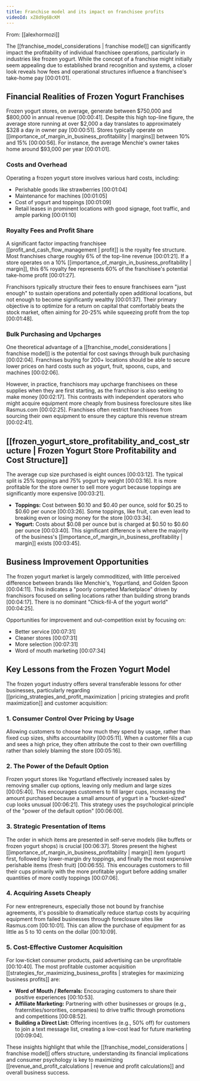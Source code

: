 ```yaml
---
title: Franchise model and its impact on franchisee profits
videoId: xZ8d9g6BcKM
---
```


From: [[alexhormozi]] <br/> 

The [[franchise_model_considerations | franchise model]] can significantly impact the profitability of individual franchisee operations, particularly in industries like frozen yogurt. While the concept of a franchise might initially seem appealing due to established brand recognition and systems, a closer look reveals how fees and operational structures influence a franchisee's take-home pay <a class="yt-timestamp" data-t="00:01:01">[00:01:01]</a>.

## Financial Realities of Frozen Yogurt Franchises

Frozen yogurt stores, on average, generate between $750,000 and $800,000 in annual revenue <a class="yt-timestamp" data-t="00:00:41">[00:00:41]</a>. Despite this high top-line figure, the average store running at over $2,000 a day translates to approximately $328 a day in owner pay <a class="yt-timestamp" data-t="00:00:51">[00:00:51]</a>. Stores typically operate on [[importance_of_margin_in_business_profitability | margins]] between 10% and 15% <a class="yt-timestamp" data-t="00:00:56">[00:00:56]</a>. For instance, the average Menchie's owner takes home around $93,000 per year <a class="yt-timestamp" data-t="00:01:01">[00:01:01]</a>.

### Costs and Overhead

Operating a frozen yogurt store involves various hard costs, including:
*   Perishable goods like strawberries <a class="yt-timestamp" data-t="00:01:04">[00:01:04]</a>
*   Maintenance for machines <a class="yt-timestamp" data-t="00:01:05">[00:01:05]</a>
*   Cost of yogurt and toppings <a class="yt-timestamp" data-t="00:01:09">[00:01:09]</a>
*   Retail leases in prominent locations with good signage, foot traffic, and ample parking <a class="yt-timestamp" data-t="00:01:10">[00:01:10]</a>

### Royalty Fees and Profit Share

A significant factor impacting franchisee [[profit_and_cash_flow_management | profit]] is the royalty fee structure. Most franchises charge roughly 6% of the top-line revenue <a class="yt-timestamp" data-t="00:01:21">[00:01:21]</a>. If a store operates on a 10% [[importance_of_margin_in_business_profitability | margin]], this 6% royalty fee represents 60% of the franchisee's potential take-home profit <a class="yt-timestamp" data-t="00:01:27">[00:01:27]</a>.

Franchisors typically structure their fees to ensure franchisees earn "just enough" to sustain operations and potentially open additional locations, but not enough to become significantly wealthy <a class="yt-timestamp" data-t="00:01:37">[00:01:37]</a>. Their primary objective is to optimize for a return on capital that comfortably beats the stock market, often aiming for 20-25% while squeezing profit from the top <a class="yt-timestamp" data-t="00:01:48">[00:01:48]</a>.

### Bulk Purchasing and Upcharges

One theoretical advantage of a [[franchise_model_considerations | franchise model]] is the potential for cost savings through bulk purchasing <a class="yt-timestamp" data-t="00:02:04">[00:02:04]</a>. Franchises buying for 200+ locations should be able to secure lower prices on hard costs such as yogurt, fruit, spoons, cups, and machines <a class="yt-timestamp" data-t="00:02:06">[00:02:06]</a>.

However, in practice, franchisors may upcharge franchisees on these supplies when they are first starting, as the franchisor is also seeking to make money <a class="yt-timestamp" data-t="00:02:17">[00:02:17]</a>. This contrasts with independent operators who might acquire equipment more cheaply from business foreclosure sites like Rasmus.com <a class="yt-timestamp" data-t="00:02:25">[00:02:25]</a>. Franchises often restrict franchisees from sourcing their own equipment to ensure they capture this revenue stream <a class="yt-timestamp" data-t="00:02:41">[00:02:41]</a>.

## [[frozen_yogurt_store_profitability_and_cost_structure | Frozen Yogurt Store Profitability and Cost Structure]]

The average cup size purchased is eight ounces <a class="yt-timestamp" data-t="00:03:12">[00:03:12]</a>. The typical split is 25% toppings and 75% yogurt by weight <a class="yt-timestamp" data-t="00:03:16">[00:03:16]</a>. It is more profitable for the store owner to sell more yogurt because toppings are significantly more expensive <a class="yt-timestamp" data-t="00:03:21">[00:03:21]</a>.

*   **Toppings:** Cost between $0.10 and $0.40 per ounce, sold for $0.25 to $0.60 per ounce <a class="yt-timestamp" data-t="00:03:26">[00:03:26]</a>. Some toppings, like fruit, can even lead to breaking even or losing money for the store <a class="yt-timestamp" data-t="00:03:34">[00:03:34]</a>.
*   **Yogurt:** Costs about $0.08 per ounce but is charged at $0.50 to $0.60 per ounce <a class="yt-timestamp" data-t="00:03:40">[00:03:40]</a>. This significant difference is where the majority of the business's [[importance_of_margin_in_business_profitability | margin]] exists <a class="yt-timestamp" data-t="00:03:45">[00:03:45]</a>.

## Business Improvement Opportunities

The frozen yogurt market is largely commoditized, with little perceived difference between brands like Menchie's, Yogurtland, and Golden Spoon <a class="yt-timestamp" data-t="00:04:11">[00:04:11]</a>. This indicates a "poorly competed Marketplace" driven by franchisors focused on selling locations rather than building strong brands <a class="yt-timestamp" data-t="00:04:17">[00:04:17]</a>. There is no dominant "Chick-fil-A of the yogurt world" <a class="yt-timestamp" data-t="00:04:25">[00:04:25]</a>.

Opportunities for improvement and out-competition exist by focusing on:
*   Better service <a class="yt-timestamp" data-t="00:07:31">[00:07:31]</a>
*   Cleaner stores <a class="yt-timestamp" data-t="00:07:31">[00:07:31]</a>
*   More selection <a class="yt-timestamp" data-t="00:07:31">[00:07:31]</a>
*   Word of mouth marketing <a class="yt-timestamp" data-t="00:07:34">[00:07:34]</a>

## Key Lessons from the Frozen Yogurt Model

The frozen yogurt industry offers several transferable lessons for other businesses, particularly regarding [[pricing_strategies_and_profit_maximization | pricing strategies and profit maximization]] and customer acquisition:

### 1. Consumer Control Over Pricing by Usage
Allowing customers to choose how much they spend by usage, rather than fixed cup sizes, shifts accountability <a class="yt-timestamp" data-t="00:05:11">[00:05:11]</a>. When a customer fills a cup and sees a high price, they often attribute the cost to their own overfilling rather than solely blaming the store <a class="yt-timestamp" data-t="00:05:16">[00:05:16]</a>.

### 2. The Power of the Default Option
Frozen yogurt stores like Yogurtland effectively increased sales by removing smaller cup options, leaving only medium and large sizes <a class="yt-timestamp" data-t="00:05:40">[00:05:40]</a>. This encourages customers to fill larger cups, increasing the amount purchased because a small amount of yogurt in a "bucket-sized" cup looks unusual <a class="yt-timestamp" data-t="00:06:21">[00:06:21]</a>. This strategy uses the psychological principle of the "power of the default option" <a class="yt-timestamp" data-t="00:06:00">[00:06:00]</a>.

### 3. Strategic Presentation of Items
The order in which items are presented in self-serve models (like buffets or frozen yogurt shops) is crucial <a class="yt-timestamp" data-t="00:06:37">[00:06:37]</a>. Stores present the highest [[importance_of_margin_in_business_profitability | margin]] item (yogurt) first, followed by lower-margin dry toppings, and finally the most expensive perishable items (fresh fruit) <a class="yt-timestamp" data-t="00:06:55">[00:06:55]</a>. This encourages customers to fill their cups primarily with the more profitable yogurt before adding smaller quantities of more costly toppings <a class="yt-timestamp" data-t="00:07:06">[00:07:06]</a>.

### 4. Acquiring Assets Cheaply
For new entrepreneurs, especially those not bound by franchise agreements, it's possible to dramatically reduce startup costs by acquiring equipment from failed businesses through foreclosure sites like Rasmus.com <a class="yt-timestamp" data-t="00:10:01">[00:10:01]</a>. This can allow the purchase of equipment for as little as 5 to 10 cents on the dollar <a class="yt-timestamp" data-t="00:10:09">[00:10:09]</a>.

### 5. Cost-Effective Customer Acquisition
For low-ticket consumer products, paid advertising can be unprofitable <a class="yt-timestamp" data-t="00:10:40">[00:10:40]</a>. The most profitable customer acquisition [[strategies_for_maximizing_business_profits | strategies for maximizing business profits]] are:
*   **Word of Mouth / Referrals:** Encouraging customers to share their positive experiences <a class="yt-timestamp" data-t="00:10:53">[00:10:53]</a>.
*   **Affiliate Marketing:** Partnering with other businesses or groups (e.g., fraternities/sororities, companies) to drive traffic through promotions and competitions <a class="yt-timestamp" data-t="00:08:52">[00:08:52]</a>.
*   **Building a Direct List:** Offering incentives (e.g., 50% off) for customers to join a text message list, creating a low-cost lead for future marketing <a class="yt-timestamp" data-t="00:09:04">[00:09:04]</a>.

These insights highlight that while the [[franchise_model_considerations | franchise model]] offers structure, understanding its financial implications and consumer psychology is key to maximizing [[revenue_and_profit_calculations | revenue and profit calculations]] and overall business success.